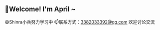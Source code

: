 ## 👋Welcome! I'm April ~
😄Shinra小兵努力学习中
📫联系方式：3382033392@qq.com 欢迎讨论交流
<!--
**0533-april/0533-april** is a ✨ _special_ ✨ repository because its `README.md` (this file) appears on your GitHub profile.

Here are some ideas to get you started:

##🔭 I’m currently working on something
- 🌱 I’m currently learning ...
- 👯 I’m looking to collaborate on ...
- 🤔 I’m looking for help with ...
- 💬 Ask me about ...
- 📫 How to reach me: ...
- 😄 Pronouns: ...
- ⚡ Fun fact: ...
-->

